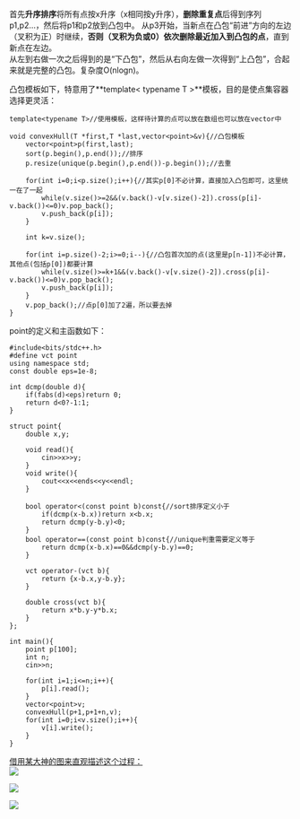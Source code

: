 首先**升序排序**将所有点按x升序（x相同按y升序），**删除重复点**后得到序列p1,p2...，然后将p1和p2放到凸包中。
从p3开始，当新点在凸包“前进”方向的左边（叉积为正）时继续，**否则（叉积为负或0）依次删除最近加入到凸包的点**，直到新点在左边。  
从左到右做一次之后得到的是“下凸包”，然后从右向左做一次得到“上凸包”，合起来就是完整的凸包。复杂度O(nlogn)。  

凸包模板如下，特意用了**template< typename T >**模板，目的是使点集容器选择更灵活：  
```
template<typename T>//使用模板，这样待计算的点可以放在数组也可以放在vector中

void convexHull(T *first,T *last,vector<point>&v){//凸包模板
    vector<point>p(first,last);
    sort(p.begin(),p.end());//排序
    p.resize(unique(p.begin(),p.end())-p.begin());//去重

    for(int i=0;i<p.size();i++){//其实p[0]不必计算，直接加入凸包即可，这里统一在了一起
        while(v.size()>=2&&(v.back()-v[v.size()-2]).cross(p[i]-v.back())<=0)v.pop_back();
        v.push_back(p[i]);
    }

    int k=v.size();

    for(int i=p.size()-2;i>=0;i--){//凸包首次加的点(这里是p[n-1])不必计算，其他点(包括p[0])都要计算
        while(v.size()>=k+1&&(v.back()-v[v.size()-2]).cross(p[i]-v.back())<=0)v.pop_back();
        v.push_back(p[i]);
    }
    v.pop_back();//点p[0]加了2遍，所以要去掉
}
```
point的定义和主函数如下：
```
#include<bits/stdc++.h>
#define vct point
using namespace std;
const double eps=1e-8;

int dcmp(double d){
    if(fabs(d)<eps)return 0;
    return d<0?-1:1;
}

struct point{
    double x,y;

    void read(){
        cin>>x>>y;
    }
    void write(){
        cout<<x<<ends<<y<<endl;
    }

    bool operator<(const point b)const{//sort排序定义小于
        if(dcmp(x-b.x))return x<b.x;
        return dcmp(y-b.y)<0;
    }
    bool operator==(const point b)const{//unique判重需要定义等于
        return dcmp(x-b.x)==0&&dcmp(y-b.y)==0;
    }

    vct operator-(vct b){
        return {x-b.x,y-b.y};
    }

    double cross(vct b){
        return x*b.y-y*b.x;
    }
};

int main(){
    point p[100];
    int n;
    cin>>n;

    for(int i=1;i<=n;i++){
        p[i].read();
    }
    vector<point>v;
    convexHull(p+1,p+1+n,v);
    for(int i=0;i<v.size();i++){
        v[i].write();
    }
}
```
[借用某大神的图来直观描述这个过程：](http://www.cnblogs.com/Booble/archive/2011/03/10/1980089.html)  
![](http://pic002.cnblogs.com/images/2011/139826/2011031018085630.png)  

![](http://pic002.cnblogs.com/images/2011/139826/2011031018193031.png)  

![](http://pic002.cnblogs.com/images/2011/139826/2011031018230049.png)
